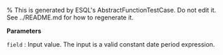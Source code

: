 % This is generated by ESQL's AbstractFunctionTestCase. Do not edit it. See ../README.md for how to regenerate it.

**Parameters**

`field`
:   Input value. The input is a valid constant date period expression.

